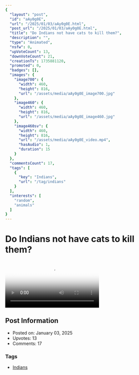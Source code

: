 ```yaml
---
{
  "layout": "post",
  "id": "aAy0g0E",
  "url": "/2025/01/03/aAy0g0E.html",
  "post_url": "/2025/01/03/aAy0g0E.html",
  "title": "Do Indians not have cats to kill them?",
  "description": "",
  "type": "Animated",
  "nsfw": 0,
  "upVoteCount": 13,
  "downVoteCount": 21,
  "creationTs": 1735881120,
  "promoted": 0,
  "badges": [],
  "images": {
    "image700": {
      "width": 460,
      "height": 816,
      "url": "/assets/media/aAy0g0E_image700.jpg"
    },
    "image460": {
      "width": 460,
      "height": 816,
      "url": "/assets/media/aAy0g0E_image460.jpg"
    },
    "image460sv": {
      "width": 460,
      "height": 816,
      "url": "/assets/media/aAy0g0E_video.mp4",
      "hasAudio": 1,
      "duration": 15
    }
  },
  "commentsCount": 17,
  "tags": [
    {
      "key": "Indians",
      "url": "/tag/indians"
    }
  ],
  "interests": [
    "random",
    "animals"
  ]
}
---
```


# Do Indians not have cats to kill them?

<video controls playsinline loop poster="/assets/media/aAy0g0E_image460.jpg">
  <source src="/assets/media/aAy0g0E_video.mp4" type="video/mp4">
  Your browser does not support the video tag.
</video>

## Post Information

- Posted on: January 03, 2025
- Upvotes: 13
- Comments: 17

### Tags

- [Indians](/tag/Indians)
